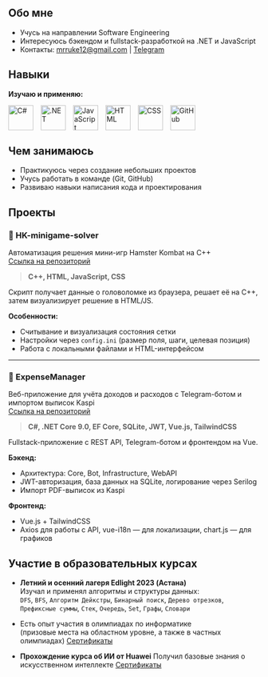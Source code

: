 <link rel="stylesheet" type='text/css' href="https://cdn.jsdelivr.net/gh/devicons/devicon@latest/devicon.min.css" />

## Обо мне

- Учусь на направлении Software Engineering
- Интересуюсь бэкендом и fullstack-разработкой на .NET и JavaScript
- Контакты: [mrruke12@gmail.com](mailto:mrruke12@gmail.com) | [Telegram](https://t.me/mrruke12)

## Навыки

**Изучаю и применяю:**
<div style="display: flex; flex-wrap: wrap; gap: 15px; margin-top: 10px;">
  <img src="https://cdn.jsdelivr.net/gh/devicons/devicon@latest/icons/csharp/csharp-original.svg" width="50" title="C#" />
  <img src="https://cdn.jsdelivr.net/gh/devicons/devicon@latest/icons/dot-net/dot-net-plain-wordmark.svg" width="50" title=".NET" />
  <img src="https://cdn.jsdelivr.net/gh/devicons/devicon@latest/icons/javascript/javascript-original.svg" width="50" title="JavaScript" />
  <img src="https://cdn.jsdelivr.net/gh/devicons/devicon@latest/icons/html5/html5-original.svg" width="50" title="HTML" />
  <img src="https://cdn.jsdelivr.net/gh/devicons/devicon@latest/icons/css3/css3-original.svg" width="50" title="CSS" />
  <img src="https://cdn.jsdelivr.net/gh/devicons/devicon@latest/icons/github/github-original.svg" width="50" title="GitHub" />
</div>

## Чем занимаюсь

- Практикуюсь через создание небольших проектов
- Учусь работать в команде (Git, GitHub)
- Развиваю навыки написания кода и проектирования

## Проекты

### 🚀 HK-minigame-solver  
Автоматизация решения мини-игр Hamster Kombat на C++  
[Ссылка на репозиторий](https://github.com/mrruke12/HK-minigame-solver)

> **C++, HTML, JavaScript, CSS**

Скрипт получает данные о головоломке из браузера, решает её на C++, затем визуализирует решение в HTML/JS.

**Особенности:**
- Считывание и визуализация состояния сетки
- Настройки через `config.ini` (размер поля, шаги, целевая позиция)
- Работа с локальными файлами и HTML-интерфейсом

---

### 💼 ExpenseManager  
Веб-приложение для учёта доходов и расходов с Telegram-ботом и импортом выписок Kaspi  
[Ссылка на репозиторий](https://github.com/mrruke12/ExpenseManager)

> **C#, .NET Core 9.0, EF Core, SQLite, JWT, Vue.js, TailwindCSS**

Fullstack-приложение с REST API, Telegram-ботом и фронтендом на Vue.

**Бэкенд:**
- Архитектура: Core, Bot, Infrastructure, WebAPI
- JWT-авторизация, база данных на SQLite, логирование через Serilog
- Импорт PDF-выписок из Kaspi

**Фронтенд:**
- Vue.js + TailwindCSS
- Axios для работы с API, vue-i18n — для локализации, chart.js — для графиков

## Участие в образовательных курсах
- **Летний и осенний лагеря Edlight 2023 (Астана)**  
  Изучал и применял алгоритмы и структуры данных:  
  `DFS`, `BFS`, `Алгоритм Дейкстры`, `Бинарный поиск`, `Дерево отрезков`, `Префиксные суммы`, `Стек`, `Очередь`, `Set`, `Графы`, `Словари`

- Есть опыт участия в олимпиадах по информатике  
  (призовые места на областном уровне, а также в частных олимпиадах)
[Сертификаты](./Certificates/)

- **Прохождение курса об ИИ от Huawei**
  Получил базовые знания о искусственном интеллекте 
[Сертификаты](./Certificates/)
